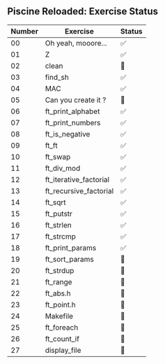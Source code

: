 ## Piscine Reloaded: Exercise Status

| Number | Exercise | Status |
|---|---|---|
| 00 | Oh yeah, mooore... | ✅ |
| 01 | Z | ✅ |
| 02 | clean | 🚧 |
| 03 | find_sh | ✅ |
| 04 | MAC | ✅ |
| 05 | Can you create it ? | 🚧 |
| 06 | ft_print_alphabet | ✅ |
| 07 | ft_print_numbers | ✅ |
| 08 | ft_is_negative | ✅ |
| 09 | ft_ft | ✅ |
| 10 | ft_swap | ✅ |
| 11 | ft_div_mod | ✅ |
| 12 | ft_iterative_factorial | ✅ |
| 13 | ft_recursive_factorial | ✅ |
| 14 | ft_sqrt | ✅ |
| 15 | ft_putstr | ✅ |
| 16 | ft_strlen | ✅ |
| 17 | ft_strcmp | ✅ |
| 18 | ft_print_params | ✅ |
| 19 | ft_sort_params | 🚧 |
| 20 | ft_strdup | 🚧 |
| 21 | ft_range | 🚧 |
| 22 | ft_abs.h | 🚧 |
| 23 | ft_point.h | 🚧 |
| 24 | Makefile | 🚧 |
| 25 | ft_foreach | 🚧 |
| 26 | ft_count_if | 🚧 |
| 27 | display_file | 🚧 |
